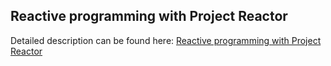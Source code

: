 ## Reactive programming with Project Reactor 

Detailed description can be found here: [Reactive programming with Project Reactor](https://piotrminkowski.com/2018/10/22/reactive-programming-with-project-reactor/)
